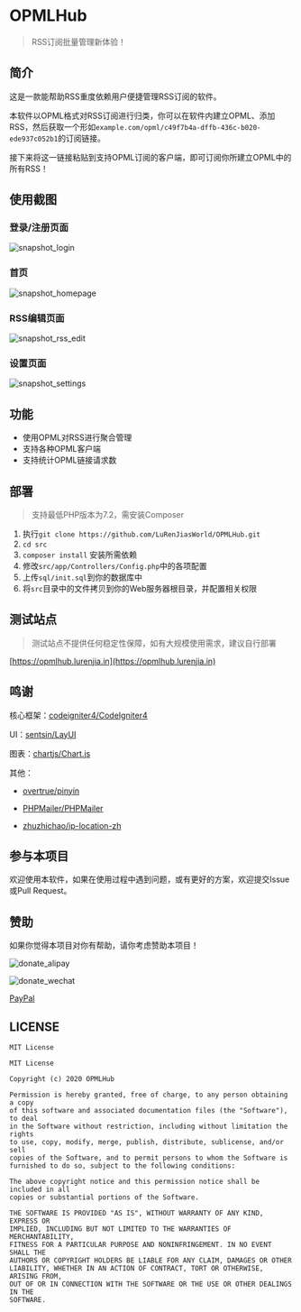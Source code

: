 # OPMLHub

> RSS订阅批量管理新体验！

## 简介

这是一款能帮助RSS重度依赖用户便捷管理RSS订阅的软件。

本软件以OPML格式对RSS订阅进行归类，你可以在软件内建立OPML、添加RSS，然后获取一个形如`example.com/opml/c49f7b4a-dffb-436c-b020-ede937c052b1`的订阅链接。

接下来将这一链接粘贴到支持OPML订阅的客户端，即可订阅你所建立OPML中的所有RSS！

## 使用截图

### 登录/注册页面
![snapshot_login](images/snapshot_login.png)

### 首页
![snapshot_homepage](images/snapshot_homepage.png)

### RSS编辑页面
![snapshot_rss_edit](images/snapshot_rss_edit.png)

### 设置页面
![snapshot_settings](images/snapshot_settings.png)

## 功能

- 使用OPML对RSS进行聚合管理
- 支持各种OPML客户端
- 支持统计OPML链接请求数

## 部署

> 支持最低PHP版本为7.2，需安装Composer

1. 执行`git clone https://github.com/LuRenJiasWorld/OPMLHub.git`
2. `cd src`
3. `composer install` 安装所需依赖
4. 修改`src/app/Controllers/Config.php`中的各项配置
5. 上传`sql/init.sql`到你的数据库中
6. 将`src`目录中的文件拷贝到你的Web服务器根目录，并配置相关权限

## 测试站点

> 测试站点不提供任何稳定性保障，如有大规模使用需求，建议自行部署

[https://opmlhub.lurenjia.in](https://opmlhub.lurenjia.in)

## 鸣谢

核心框架：[codeigniter4/CodeIgniter4](https://github.com/codeigniter4/CodeIgniter4)

UI：[sentsin/LayUI](https://github.com/sentsin/layui)

图表：[chartjs/Chart.js](https://github.com/chartjs/Chart.js)

其他：

- [overtrue/pinyin](https://github.com/overtrue/pinyin)

- [PHPMailer/PHPMailer](https://github.com/PHPMailer/PHPMailer)

- [zhuzhichao/ip-location-zh](https://github.com/zhuzhichao/ip-location-zh)

## 参与本项目

欢迎使用本软件，如果在使用过程中遇到问题，或有更好的方案，欢迎提交Issue或Pull Request。

## 赞助

如果你觉得本项目对你有帮助，请你考虑赞助本项目！

![donate_alipay](images/donate_alipay.png)

![donate_wechat](images/donate_wechat.png)

[PayPal](https://www.paypal.me/lurenjia)

## LICENSE

`MIT License`

```
MIT License

Copyright (c) 2020 OPMLHub

Permission is hereby granted, free of charge, to any person obtaining a copy
of this software and associated documentation files (the "Software"), to deal
in the Software without restriction, including without limitation the rights
to use, copy, modify, merge, publish, distribute, sublicense, and/or sell
copies of the Software, and to permit persons to whom the Software is
furnished to do so, subject to the following conditions:

The above copyright notice and this permission notice shall be included in all
copies or substantial portions of the Software.

THE SOFTWARE IS PROVIDED "AS IS", WITHOUT WARRANTY OF ANY KIND, EXPRESS OR
IMPLIED, INCLUDING BUT NOT LIMITED TO THE WARRANTIES OF MERCHANTABILITY,
FITNESS FOR A PARTICULAR PURPOSE AND NONINFRINGEMENT. IN NO EVENT SHALL THE
AUTHORS OR COPYRIGHT HOLDERS BE LIABLE FOR ANY CLAIM, DAMAGES OR OTHER
LIABILITY, WHETHER IN AN ACTION OF CONTRACT, TORT OR OTHERWISE, ARISING FROM,
OUT OF OR IN CONNECTION WITH THE SOFTWARE OR THE USE OR OTHER DEALINGS IN THE
SOFTWARE.
```

